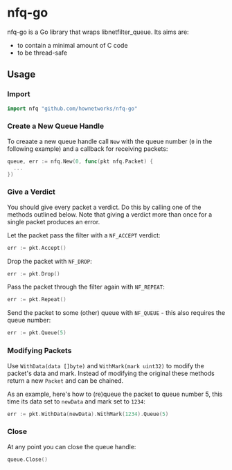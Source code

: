 # nfq-go

nfq-go is a Go library that wraps libnetfilter_queue. Its aims are:
 * to contain a minimal amount of C code
 * to be thread-safe

## Usage

### Import

```go
import nfq "github.com/hownetworks/nfq-go"
```

### Create a New Queue Handle

To creaate a new queue handle call `New` with the queue number (`0` in the following example) and a callback for receiving packets:

```go
queue, err := nfq.New(0, func(pkt nfq.Packet) {
  ...
})
```

### Give a Verdict

You should give every packet a verdict. Do this by calling one of the methods outlined below. Note that giving a verdict more than once for a single packet produces an error.

Let the packet pass the filter with a `NF_ACCEPT` verdict:

```go
err := pkt.Accept()
```

Drop the packet with `NF_DROP`:

```go
err := pkt.Drop()
```

Pass the packet through the filter again with `NF_REPEAT`:

```go
err := pkt.Repeat()
```

Send the packet to some (other) queue with `NF_QUEUE` - this also requires the queue number:

```go
err := pkt.Queue(5)
```

### Modifying Packets

Use `WithData(data []byte)` and `WithMark(mark uint32)` to modify the packet's data and mark. Instead of modifying the original these methods return a new `Packet` and can be chained.

As an example, here's how to (re)queue the packet to queue number 5, this time its data set to `newData` and mark set to `1234`:

```go
err := pkt.WithData(newData).WithMark(1234).Queue(5)
```

### Close

At any point you can close the queue handle:

```go
queue.Close()
```
